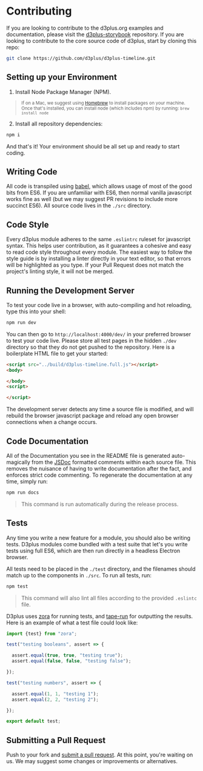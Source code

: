 # Contributing

If you are looking to contribute to the d3plus.org examples and documentation, please visit the [d3plus-storybook](https://github.com/d3plus/d3plus-storybook.git) repository. If you are looking to contribute to the core source code of d3plus, start by cloning this repo:

```sh
git clone https://github.com/d3plus/d3plus-timeline.git
```

## Setting up your Environment

1. Install Node Package Manager (NPM).
> <sub>If on a Mac, we suggest using [Homebrew](http://brew.sh/) to install packages on your machine. Once that's installed, you can install node (which includes npm) by running: `brew install node`</sub>
2. Install all repository dependencies:
```sh
npm i
```

And that's it! Your environment should be all set up and ready to start coding.

## Writing Code

All code is transpiled using [babel](https://babeljs.io/), which allows usage of most of the good bits from ES6. If you are unfamiliar with ES6, then normal vanilla javascript works fine as well (but we may suggest PR revisions to include more succinct ES6). All source code lives in the `./src` directory.

## Code Style

Every d3plus module adheres to the same `.eslintrc` ruleset for javascript syntax. This helps user contribution, as it guarantees a cohesive and easy to read code style throughout every module. The easiest way to follow the style guide is by installing a linter directly in your text editor, so that errors will be highlighted as you type. If your Pull Request does not match the project's linting style, it will not be merged.

## Running the Development Server

To test your code live in a browser, with auto-compiling and hot reloading, type this into your shell:

```sh
npm run dev
```

You can then go to `http://localhost:4000/dev/` in your preferred browser to test your code live. Please store all test pages in the hidden `./dev` directory so that they do not get pushed to the repository. Here is a boilerplate HTML file to get your started:

```html
<script src="../build/d3plus-timeline.full.js"></script>
<body>

</body>
<script>

</script>
```
The development server detects any time a source file is modified, and will rebuild the browser javascript package and reload any open browser connections when a change occurs.

## Code Documentation

All of the Documentation you see in the README file is generated auto-magically from the [JSDoc](http://usejsdoc.org/) formatted comments within each source file. This removes the nuisance of having to write documentation after the fact, and enforces strict code commenting. To regenerate the documentation at any time, simply run:

```sh
npm run docs
```

> This command is run automatically during the release process.

## Tests

Any time you write a new feature for a module, you should also be writing tests. D3plus modules come bundled with a test suite that let's you write tests using full ES6, which are then run directly in a headless Electron browser.

All tests need to be placed in the `./test` directory, and the filenames should match up to the components in `./src`. To run all tests, run:

```sh
npm test
```
> This command will also lint all files according to the provided `.eslintc` file.

D3plus uses [zora](https://github.com/lorenzofox3/zora) for running tests, and [tape-run](https://github.com/juliangruber/tape-run) for outputting the results. Here is an example of what a test file could look like:

```js
import {test} from "zora";

test("testing booleans", assert => {

  assert.equal(true, true, "testing true");
  assert.equal(false, false, "testing false");

});

test("testing numbers", assert => {

  assert.equal(1, 1, "testing 1");
  assert.equal(2, 2, "testing 2");

});

export default test;
```

## Submitting a Pull Request

Push to your fork and [submit a pull request](https://github.com/d3plus/d3plus-timeline/compare/). At this point, you're waiting on us. We may suggest some changes or improvements or alternatives.
